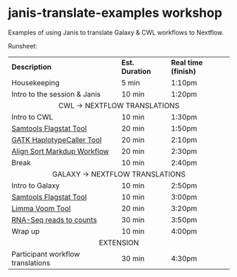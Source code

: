 
# janis-translate-examples workshop

Examples of using Janis to translate Galaxy &amp; CWL workflows to Nextflow.

Runsheet:

<table>
  <tr>
    <td><b>Description</b></td>
    <td><b>Est. Duration</b></td>
    <td><b>Real time (finish)</b></td>
  </tr>
  <tr>
    <td>Housekeeping</td>
    <td>5 min</td>
    <td>1:10pm</td>
  </tr>
  <tr>
    <td>Intro to the session & Janis</td>
    <td>10 min</td>
    <td>1:20pm</td>
  </tr>
  <tr>
    <td colspan=3 align="center">CWL → NEXTFLOW TRANSLATIONS</td>
  </tr>
  <tr>
    <td>Intro to CWL</td>
    <td>10 min</td>
    <td>1:30pm</td>
  </tr>
  <tr>
    <td><a href="cwl/tools/samtools_flagstat/tutorial.md">Samtools Flagstat Tool</a></td>
    <td>20 min</td>
    <td>1:50pm</td>
  </tr>
  <tr>
    <td><a href="cwl/tools/gatk_haplotype_caller/tutorial.md">GATK HaplotypeCaller Tool</a</td>
    <td>20 min</td>
    <td>2:10pm</td>
  </tr>
  <tr>
    <td><a href="cwl/workflows/align_sort_markdup/tutorial.md">Align Sort Markdup Workflow</a</td>
    <td>20 min</td>
    <td>2:30pm</td>
  </tr>
  <tr>
    <td>Break</td>
    <td>10 min</td>
    <td>2:40pm</td>
  </tr>
  <tr>
    <td colspan=3 align="center">GALAXY → NEXTFLOW TRANSLATIONS</td>
  </tr>
  <tr>
    <td>Intro to Galaxy</td>
    <td>10 min</td>
    <td>2:50pm</td>
  </tr>
  <tr>
    <td><a href="galaxy/tools/samtools_flagstat/tutorial.md">Samtools Flagstat Tool</a></td>
    <td>10 min</td>
    <td>3:00pm</td>
  </tr>
  <tr>
    <td><a href="galaxy/tools/limma_voom/tutorial.md">Limma Voom Tool</a></td>
    <td>20 min</td>
    <td>3:20pm</td>
  </tr>
  <tr>
    <td><a href="galaxy/workflows/rnaseq_reads_to_counts/tutorial.md">RNA-Seq reads to counts</a></td>
    <td>30 min</td>
    <td>3:50pm</td>
  </tr>
  <tr>
    <td>Wrap up</td>
    <td>10 min</td>
    <td>4:00pm</td>
  </tr>
  <tr>
    <td colspan=3 align="center">EXTENSION</td>
  </tr>
  <tr>
    <td>Participant workflow translations</td>
    <td>30 min</td>
    <td>4:30pm</td>
  </tr>
</table>



